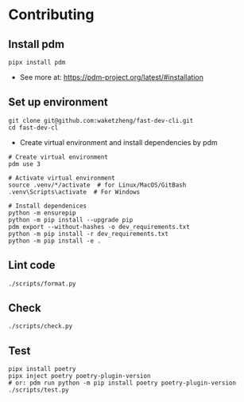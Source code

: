 # Contributing

## Install pdm
```shell
pipx install pdm
```
- See more at:
https://pdm-project.org/latest/#installation

## Set up environment
```shell
git clone git@github.com:waketzheng/fast-dev-cli.git
cd fast-dev-cl
```
- Create virtual environment and install dependencies by pdm
```shell
# Create virtual environment
pdm use 3

# Activate virtual environment
source .venv/*/activate  # for Linux/MacOS/GitBash
.venv\Scripts\activate  # For Windows

# Install dependenices
python -m ensurepip
python -m pip install --upgrade pip
pdm export --without-hashes -o dev_requirements.txt
python -m pip install -r dev_requirements.txt
python -m pip install -e .
```
## Lint code
```shell
./scripts/format.py
```
## Check
```shell
./scripts/check.py
```
## Test
```shell
pipx install poetry
pipx inject poetry poetry-plugin-version
# or: pdm run python -m pip install poetry poetry-plugin-version
./scripts/test.py
```

